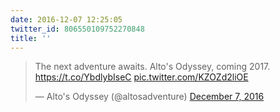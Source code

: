 ```yaml
---
date: 2016-12-07 12:25:05
twitter_id: 806550109752270848
title: ''
---
```


<blockquote class="twitter-tweet"><p lang="en" dir="ltr">The next adventure awaits. Alto&#39;s Odyssey, coming 2017. <a href="https://t.co/YbdlybIseC">https://t.co/YbdlybIseC</a> <a href="https://t.co/KZOZd2liOE">pic.twitter.com/KZOZd2liOE</a></p>&mdash; Alto&#39;s Odyssey (@altosadventure) <a href="https://twitter.com/altosadventure/status/806544004250681345?ref_src=twsrc%5Etfw">December 7, 2016</a></blockquote>
<script async src="https://platform.twitter.com/widgets.js" charset="utf-8"></script>
